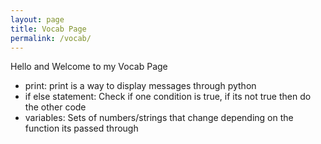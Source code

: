 ```yaml
---
layout: page
title: Vocab Page
permalink: /vocab/
---
```


Hello and Welcome to my Vocab Page

- print: print is a way to display messages through python
- if else statement: Check if one condition is true, if its not true then do the other code
- variables: Sets of numbers/strings that change depending on the function its passed through

